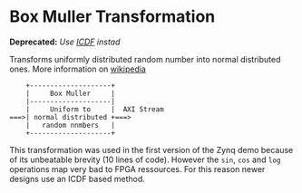 Box Muller Transformation
=========================

**Deprecated:** *Use [ICDF](../icdf) instad*

Transforms uniformly distributed random number into normal distributed ones.
More information on [wikipedia](http://en.wikipedia.org/wiki/Box_muller)

```     
    +--------------------+    
    |     Box Muller     |    
    |--------------------|    
    |     Uniform to     |  AXI Stream  
===>| normal distributed +===>
    |   random nnmbers   |    
    +--------------------+    
```

This transformation was used in the first version of the Zynq demo
because of its unbeatable brevity (10 lines of code). However the `sin`, 
`cos` and `log` operations map very bad to FPGA ressources. For this 
reason newer designs use an ICDF based method.

